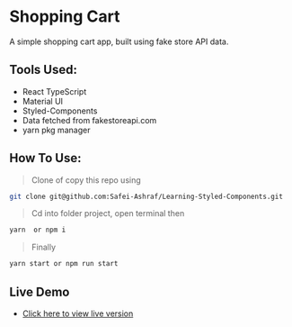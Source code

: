 # Shopping Cart

A simple shopping cart app, built using fake store API data.


## Tools Used:

- React TypeScript
- Material UI
- Styled-Components
- Data fetched from fakestoreapi.com
- yarn pkg manager

## How To Use:

> Clone of copy this repo using
```sh
git clone git@github.com:Safei-Ashraf/Learning-Styled-Components.git
```
> Cd into folder project, open terminal then
```sh
yarn  or npm i
```
> Finally
```sh
yarn start or npm run start
```

## Live Demo

- [Click here to view live version](https://breakdance.github.io/breakdance/)